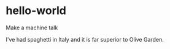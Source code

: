 # hello-world
Make a machine talk

I've had spaghetti in Italy and it is far superior to Olive Garden.
